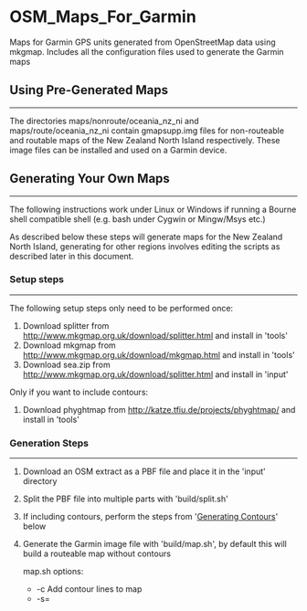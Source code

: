 # OSM_Maps_For_Garmin
Maps for Garmin GPS units generated from OpenStreetMap data using mkgmap.  Includes all the configuration files used to generate the Garmin maps

## Using Pre-Generated Maps
------------------------
The directories maps/nonroute/oceania_nz_ni and maps/route/oceania_nz_ni contain gmapsupp.img files for non-routeable and routable maps of the New Zealand North Island respectively.  These image files can be installed and used on a Garmin device.

## Generating Your Own Maps
------------------------

The following instructions work under Linux or Windows if running a Bourne shell compatible shell (e.g. bash under Cygwin or Mingw/Msys etc.)

As described below these steps will generate maps for the New Zealand North Island, generating for other regions involves editing the scripts as described later in this document.

### Setup steps
-----------
The following setup steps only need to be performed once:

1. Download splitter from http://www.mkgmap.org.uk/download/splitter.html and install in 'tools'
1. Download mkgmap from http://www.mkgmap.org.uk/download/mkgmap.html and install in 'tools'
1. Download sea.zip from http://www.mkgmap.org.uk/download/splitter.html and install in 'input'

Only if you want to include contours:

1. Download phyghtmap from http://katze.tfiu.de/projects/phyghtmap/ and install in 'tools'

### Generation Steps
----------------
1. Download an OSM extract as a PBF file and place it in the 'input' directory
1. Split the PBF file into multiple parts with 'build/split.sh'
1. If including contours, perform the steps from '[Generating Contours](#generating-contours)' below
1. Generate the Garmin image file with 'build/map.sh', by default this will build a routeable map without contours

   map.sh options:

     * -c    Add contour lines to map
     * -s=<STYLE>   Use <STYLE> style rules to convert OSM data to Garmin
     * -t=<TYPE>    Use <TYPE> type rules when rendering the Garmin map


### Generating Contours
-------------------
The following steps are only required if you wish to add contour lines to the generated maps.  The steps do not need to be performed every time maps are generated as unlike OSM data the DEM data used to generate the contours does not often change.

#### Building contours from SRTM data:

Use this step to download SRTM data and build a PBF file of contours from the data.
* TBD: Does contours.sh need to be modified to allow specifying earthexplorer username and password?

1. Generate the contours with 'build/contours.sh'

* NOTE: Generate contours after splitting the source OSM PBF file into multiple parts as phygtmap uses the polygon file generated
during splitting to define the area extent for the contours.

#### Building contours from LINZ data:

1. Download LINZ contour data (TBD: Wheer? How?)
1. Convert LINZ contour data (TBD: How?)
1. Generate the contours with 'build/contours.sh'

## Generating For Other regions
----------------------------
TBD

